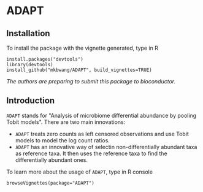 # ADAPT

## Installation

To install the package with the vignette generated, type in R

```{r, eval=FALSE}
install.packages("devtools")
library(devtools)
install_github("mkbwang/ADAPT", build_vignettes=TRUE)
```

_The authors are preparing to submit this package to bioconductor._


## Introduction

`ADAPT` stands for "Analysis of microbiome differential abundance by pooling Tobit models". There are two main innovations:

* `ADAPT` treats zero counts as left censored observations and use Tobit models to model the log count ratios.
* `ADAPT` has an innovative way of selectin non-differentially abundant taxa as reference taxa. It then uses the reference taxa to find the differentially abundant ones.

To learn more about the usage of `ADAPT`, type in R console

```{r, eval=FALSE}
browseVignettes(package="ADAPT")
```

